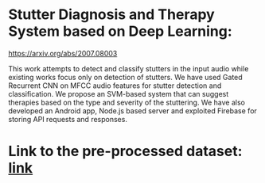 # Stutter Diagnosis and Therapy System based on Deep Learning: 
https://arxiv.org/abs/2007.08003

This work attempts to detect and classify stutters in the input audio while existing works focus only on detection of stutters.  We have used Gated Recurrent CNN on MFCC audio features for stutter detection and classification.
We propose an SVM-based system that can suggest therapies based on the type and severity of the stuttering.
We have also developed an Android app, Node.js based server and exploited Firebase for storing API requests and responses.

# Link to the pre-processed dataset: [link](https://drive.google.com/drive/folders/16iYlxl8ap-1dNyIxnEdLCaUav21ctCrf?usp=sharing)

